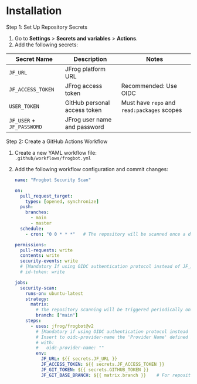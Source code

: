 # Installation

Step 1: Set Up Repository Secrets

1. Go to **Settings** > **Secrets and variables** > **Actions**.
2. Add the following secrets:

| Secret Name               | Description                  | Notes                                       |
| ------------------------- | ---------------------------- | ------------------------------------------- |
| `JF_URL`                  | JFrog platform URL           |                                             |
| `JF_ACCESS_TOKEN`         | JFrog access token           | Recommended: Use OIDC                       |
| `USER_TOKEN`              | GitHub personal access token | Must have `repo` and `read:packages` scopes |
| `JF_USER` + `JF_PASSWORD` | JFrog user name and password |                                             |

Step 2: Create a GitHub Actions Workflow

1. Create a new YAML workflow file: \
   `.github/workflows/frogbot.yml`
2.  Add the following workflow configuration and commit changes:

    ```yaml
    name: "Frogbot Security Scan"

    on:
      pull_request_target:
        types: [opened, synchronize]
      push:
        branches:
          - main
          - master
      schedule:
        - cron: "0 0 * * *"   # The repository will be scanned once a day at 00:00 GMT.

    permissions:
      pull-requests: write
      contents: write
      security-events: write
      # [Mandatory If using OIDC authentication protocol instead of JF_ACCESS_TOKEN]
      # id-token: write

    jobs:
      security-scan:
        runs-on: ubuntu-latest
        strategy:
          matrix:
            # The repository scanning will be triggered periodically on the following branches.
            branch: ["main"]
        steps:
          - uses: jfrog/frogbot@v2
            # [Mandatory if using OIDC authentication protocol instead of JF_ACCESS_TOKEN]
            # Insert to oidc-provider-name the 'Provider Name' defined in the OIDC integration configured in the JPD
            # with:
            #   oidc-provider-name: ""
            env:
              JF_URL: ${{ secrets.JF_URL }}
              JF_ACCESS_TOKEN: ${{ secrets.JF_ACCESS_TOKEN }}
              JF_GIT_TOKEN: ${{ secrets.GITHUB_TOKEN }}
              JF_GIT_BASE_BRANCH: ${{ matrix.branch }}    # For repository scan action
    ```
